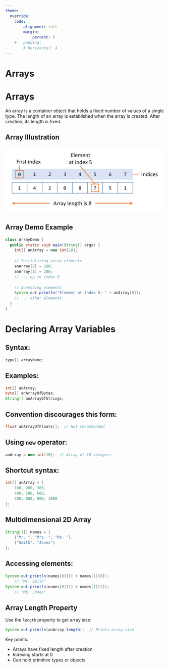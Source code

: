 ```yaml
---
theme:
  override:
    code:
        alignment: left
        margin:
            percent: 5
    #   padding:
        # horizontal: 4
---
```


Arrays
===

<!-- column_layout: [1, 1] -->
<!-- column: 0 -->
<!-- new_line -->
<!-- reset_layout -->
<!-- end_slide -->

Arrays
===

An array is a container object that holds a fixed number of values of a single type. The length of an array is established when the array is created. After creation, its length is fixed.





<!-- column_layout: [1, 1] -->
<!-- column: 0 -->  
## Array Illustration

![image:width:90%](../assets/images/03-array.png)


<!-- column: 1 -->
## Array Demo Example

```java +exec
class ArrayDemo {
  public static void main(String[] args) {
    int[] anArray = new int[10];

    // Initializing array elements
    anArray[0] = 100;
    anArray[1] = 200;
    // ... up to index 9

    // Accessing elements
    System.out.println("Element at index 0: " + anArray[0]);
    // ... other elements
  }
}
```
<!-- reset_layout -->
<!-- end_slide -->

Declaring Array Variables
===

<!-- column_layout: [1, 1] -->
<!-- column: 0 -->
<!-- pause -->

## Syntax:
```java
type[] arrayName;
```
<!-- pause -->

## Examples:
```java
int[] anArray;
byte[] anArrayOfBytes;
String[] anArrayOfStrings;
```
<!-- pause -->

## Convention discourages this form:
```java
float anArrayOfFloats[];  // Not recommended
```
<!-- pause -->

## Using `new` operator:
```java
anArray = new int[10];  // Array of 10 integers
```

<!-- column: 1 -->
<!-- pause -->
## Shortcut syntax:
```java
int[] anArray = { 
    100, 200, 300,
    400, 500, 600,
    700, 800, 900, 1000 
};
```
<!-- pause -->

## Multidimensional 2D Array

```java
String[][] names = {
    {"Mr. ", "Mrs. ", "Ms. "},
    {"Smith", "Jones"}
};
```
<!-- pause -->

## Accessing elements:
```java
System.out.println(names[0][0] + names[1][0]);
    // "Mr. Smith"
System.out.println(names[0][2] + names[1][1]);  
    // "Ms. Jones"
```

<!-- reset_layout -->
<!-- end_slide -->

## Array Length Property

Use the `length` property to get array size:
```java
System.out.println(anArray.length);  // Prints array size
```

Key points:
- Arrays have fixed length after creation
- Indexing starts at 0
- Can hold primitive types or objects


